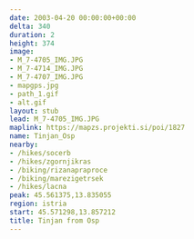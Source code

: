 ```yaml
---
date: 2003-04-20 00:00:00+00:00
delta: 340
duration: 2
height: 374
image:
- M_7-4705_IMG.JPG
- M_7-4714_IMG.JPG
- M_7-4707_IMG.JPG
- mapgps.jpg
- path_1.gif
- alt.gif
layout: stub
lead: M_7-4705_IMG.JPG
maplink: https://mapzs.projekti.si/poi/1827
name: Tinjan_Osp
nearby:
- /hikes/socerb
- /hikes/zgornjikras
- /biking/rizanapraproce
- /biking/marezigetrsek
- /hikes/lacna
peak: 45.561375,13.835055
region: istria
start: 45.571298,13.857212
title: Tinjan from Osp
---
```

